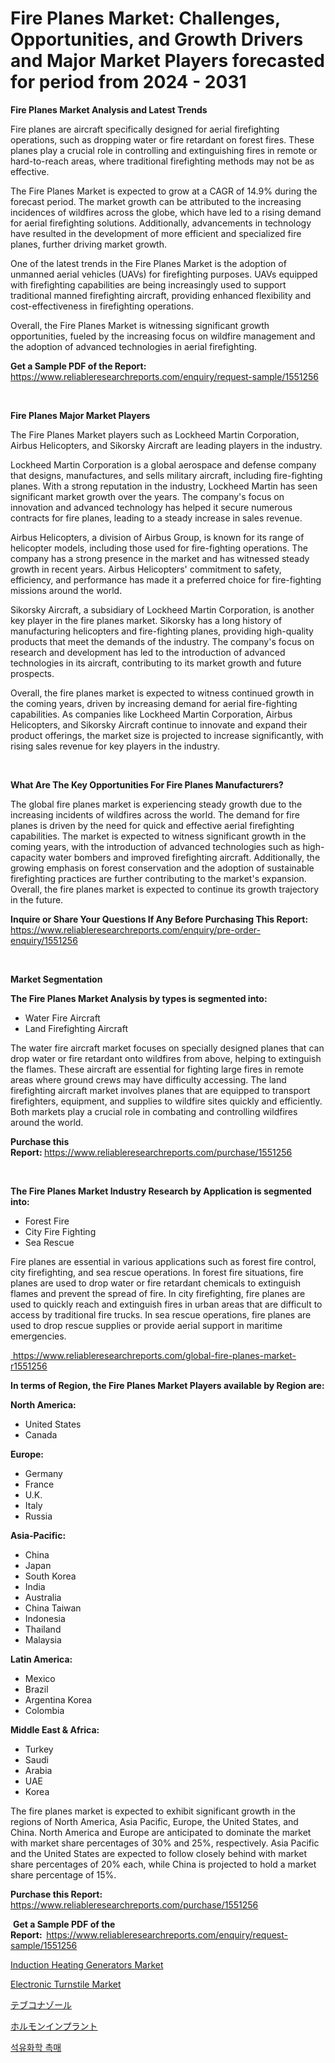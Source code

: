 <p><h1>Fire Planes Market: Challenges, Opportunities, and Growth Drivers and Major Market Players forecasted for period from 2024 - 2031</h1></p><p><strong>Fire Planes Market Analysis and Latest Trends</strong></p>
<p><p>Fire planes are aircraft specifically designed for aerial firefighting operations, such as dropping water or fire retardant on forest fires. These planes play a crucial role in controlling and extinguishing fires in remote or hard-to-reach areas, where traditional firefighting methods may not be as effective.</p><p>The Fire Planes Market is expected to grow at a CAGR of 14.9% during the forecast period. The market growth can be attributed to the increasing incidences of wildfires across the globe, which have led to a rising demand for aerial firefighting solutions. Additionally, advancements in technology have resulted in the development of more efficient and specialized fire planes, further driving market growth.</p><p>One of the latest trends in the Fire Planes Market is the adoption of unmanned aerial vehicles (UAVs) for firefighting purposes. UAVs equipped with firefighting capabilities are being increasingly used to support traditional manned firefighting aircraft, providing enhanced flexibility and cost-effectiveness in firefighting operations.</p><p>Overall, the Fire Planes Market is witnessing significant growth opportunities, fueled by the increasing focus on wildfire management and the adoption of advanced technologies in aerial firefighting.</p></p>
<p><strong>Get a Sample PDF of the Report:&nbsp;</strong> <a href="https://www.reliableresearchreports.com/enquiry/request-sample/1551256">https://www.reliableresearchreports.com/enquiry/request-sample/1551256</a></p>
<p>&nbsp;</p>
<p><strong>Fire Planes Major Market Players</strong></p>
<p><p>The Fire Planes Market players such as Lockheed Martin Corporation, Airbus Helicopters, and Sikorsky Aircraft are leading players in the industry. </p><p>Lockheed Martin Corporation is a global aerospace and defense company that designs, manufactures, and sells military aircraft, including fire-fighting planes. With a strong reputation in the industry, Lockheed Martin has seen significant market growth over the years. The company's focus on innovation and advanced technology has helped it secure numerous contracts for fire planes, leading to a steady increase in sales revenue.</p><p>Airbus Helicopters, a division of Airbus Group, is known for its range of helicopter models, including those used for fire-fighting operations. The company has a strong presence in the market and has witnessed steady growth in recent years. Airbus Helicopters' commitment to safety, efficiency, and performance has made it a preferred choice for fire-fighting missions around the world.</p><p>Sikorsky Aircraft, a subsidiary of Lockheed Martin Corporation, is another key player in the fire planes market. Sikorsky has a long history of manufacturing helicopters and fire-fighting planes, providing high-quality products that meet the demands of the industry. The company's focus on research and development has led to the introduction of advanced technologies in its aircraft, contributing to its market growth and future prospects.</p><p>Overall, the fire planes market is expected to witness continued growth in the coming years, driven by increasing demand for aerial fire-fighting capabilities. As companies like Lockheed Martin Corporation, Airbus Helicopters, and Sikorsky Aircraft continue to innovate and expand their product offerings, the market size is projected to increase significantly, with rising sales revenue for key players in the industry.</p></p>
<p>&nbsp;</p>
<p><strong>What Are The Key Opportunities For Fire Planes Manufacturers?</strong></p>
<p><p>The global fire planes market is experiencing steady growth due to the increasing incidents of wildfires across the world. The demand for fire planes is driven by the need for quick and effective aerial firefighting capabilities. The market is expected to witness significant growth in the coming years, with the introduction of advanced technologies such as high-capacity water bombers and improved firefighting aircraft. Additionally, the growing emphasis on forest conservation and the adoption of sustainable firefighting practices are further contributing to the market's expansion. Overall, the fire planes market is expected to continue its growth trajectory in the future.</p></p>
<p><strong>Inquire or Share Your Questions If Any Before Purchasing This Report:</strong> <a href="https://www.reliableresearchreports.com/enquiry/pre-order-enquiry/1551256">https://www.reliableresearchreports.com/enquiry/pre-order-enquiry/1551256</a></p>
<p>&nbsp;</p>
<p><strong>Market Segmentation</strong></p>
<p><strong>The Fire Planes Market Analysis by types is segmented into:</strong></p>
<p><ul><li>Water Fire Aircraft</li><li>Land Firefighting Aircraft</li></ul></p>
<p><p>The water fire aircraft market focuses on specially designed planes that can drop water or fire retardant onto wildfires from above, helping to extinguish the flames. These aircraft are essential for fighting large fires in remote areas where ground crews may have difficulty accessing. The land firefighting aircraft market involves planes that are equipped to transport firefighters, equipment, and supplies to wildfire sites quickly and efficiently. Both markets play a crucial role in combating and controlling wildfires around the world.</p></p>
<p><strong>Purchase this Report:&nbsp;</strong><a href="https://www.reliableresearchreports.com/purchase/1551256">https://www.reliableresearchreports.com/purchase/1551256</a></p>
<p>&nbsp;</p>
<p><strong>The Fire Planes Market Industry Research by Application is segmented into:</strong></p>
<p><ul><li>Forest Fire</li><li>City Fire Fighting</li><li>Sea Rescue</li></ul></p>
<p><p>Fire planes are essential in various applications such as forest fire control, city firefighting, and sea rescue operations. In forest fire situations, fire planes are used to drop water or fire retardant chemicals to extinguish flames and prevent the spread of fire. In city firefighting, fire planes are used to quickly reach and extinguish fires in urban areas that are difficult to access by traditional fire trucks. In sea rescue operations, fire planes are used to drop rescue supplies or provide aerial support in maritime emergencies.</p></p>
<p><a href="https://www.reliableresearchreports.com/global-fire-planes-market-r1551256">&nbsp;https://www.reliableresearchreports.com/global-fire-planes-market-r1551256</a></p>
<p><strong>In terms of Region, the Fire Planes Market Players available by Region are:</strong></p>
<p>
    <p> <strong> North America: </strong>
        <ul>
            <li>United States</li>
            <li>Canada</li>
        </ul>
        </p> 
    <p> <strong> Europe: </strong>
        <ul>
            <li>Germany</li>
            <li>France</li>
            <li>U.K.</li>
            <li>Italy</li>
            <li>Russia</li>
        </ul>
        </p> 
    <p> <strong> Asia-Pacific: </strong>
        <ul>
            <li>China</li>
            <li>Japan</li>
            <li>South Korea</li>
            <li>India</li>
            <li>Australia</li>
            <li>China Taiwan</li>
            <li>Indonesia</li>
            <li>Thailand</li>
            <li>Malaysia</li>
        </ul>
        </p> 
    <p> <strong> Latin America: </strong>
        <ul>
            <li>Mexico</li>
            <li>Brazil</li>
            <li>Argentina Korea</li>
            <li>Colombia</li>
        </ul>
        </p> 
    <p> <strong> Middle East & Africa: </strong>
        <ul>
            <li>Turkey</li>
            <li>Saudi</li>
            <li>Arabia</li>
            <li>UAE</li>
            <li>Korea</li>
        </ul>
    </p>
    </p>
<p><p>The fire planes market is expected to exhibit significant growth in the regions of North America, Asia Pacific, Europe, the United States, and China. North America and Europe are anticipated to dominate the market with market share percentages of 30% and 25%, respectively. Asia Pacific and the United States are expected to follow closely behind with market share percentages of 20% each, while China is projected to hold a market share percentage of 15%.</p></p>
<p><strong>Purchase this Report: </strong><a href="https://www.reliableresearchreports.com/purchase/1551256">https://www.reliableresearchreports.com/purchase/1551256</a></p>
<p>&nbsp;<strong>Get a Sample PDF of the Report:&nbsp;&nbsp;</strong><a href="https://www.reliableresearchreports.com/enquiry/request-sample/1551256">https://www.reliableresearchreports.com/enquiry/request-sample/1551256</a></p>
<p><strong></strong></p>
<p><p><a href="https://github.com/elizabethdagraca/Market-Research-Report-List-2/blob/main/induction-heating-generators-market.md">Induction Heating Generators Market</a></p><p><a href="https://github.com/zjyglelu/Market-Research-Report-List-2/blob/main/electronic-turnstile-market.md">Electronic Turnstile Market</a></p><p><a href="https://github.com/avwofrml53535/Market-Research-Report-List-1/blob/main/565189127237.md">テブコナゾール</a></p><p><a href="https://github.com/vtbvgl20191192/Market-Research-Report-List-1/blob/main/699694127238.md">ホルモンインプラント</a></p><p><a href="https://github.com/lzuwsfreyoq70/Market-Research-Report-List-1/blob/main/932842925064.md">석유화학 촉매</a></p></p>
